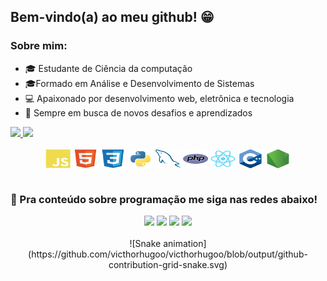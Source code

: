 ## Bem-vindo(a) ao meu github! 😁
### Sobre mim:
- 🎓 Estudante de Ciência da computação
- 🎓Formado em Análise e Desenvolvimento de Sistemas
- 💻 Apaixonado por desenvolvimento web, eletrônica e tecnologia
- 🚀 Sempre em busca de novos desafios e aprendizados


<div>
  <a href="https://github.com/victhorhugoo">
    <img height="180em" src="https://github-readme-stats.vercel.app/api?username=victhorhugoo&show_icons=true&theme=tokyonight&include_all_commits=true&count_private=true"/>
    <img height="180em" src="https://github-readme-stats.vercel.app/api/top-langs/?username=victhorhugoo&layout=compact&langs_count=6&theme=tokyonight"/>
  </a>
</div>
<div style="display: inline_block" align="center"><br>
  <img align="center" alt="Js" height="30" width="40" src="https://raw.githubusercontent.com/devicons/devicon/master/icons/javascript/javascript-plain.svg">
  <img align="center" alt="HTML" height="30" width="40" src="https://raw.githubusercontent.com/devicons/devicon/master/icons/html5/html5-original.svg">
  <img align="center" alt="CSS" height="30" width="40" src="https://raw.githubusercontent.com/devicons/devicon/master/icons/css3/css3-original.svg">
  <img align="center" alt="Python" height="30" width="40" src="https://raw.githubusercontent.com/devicons/devicon/master/icons/python/python-original.svg">
  <img align="center" alt="SQL" height="30" width="40" src="https://raw.githubusercontent.com/devicons/devicon/master/icons/mysql/mysql-original.svg">
  <img align="center" alt="PHP" height="30" width="40" src="https://raw.githubusercontent.com/devicons/devicon/master/icons/php/php-original.svg">
  <img align="center" alt="React"        height="30" width="40" src="https://raw.githubusercontent.com/devicons/devicon/master/icons/react/react-original.svg">
  <img align="center" alt="C++"          height="30" width="40" src="https://raw.githubusercontent.com/devicons/devicon/master/icons/cplusplus/cplusplus-original.svg">
  <img align="center" alt="Node.js"      height="30" width="40" src="https://raw.githubusercontent.com/devicons/devicon/master/icons/nodejs/nodejs-original.svg">
</div>


<br>

### 📢 Pra conteúdo sobre programação me siga nas redes abaixo!

<div align="center"> 
  <a href="#" target="_blank"><img src="https://img.shields.io/badge/YouTube-FF0000?style=for-the-badge&logo=youtube&logoColor=white"></a>
  <a href="#" target="_blank"><img src="https://img.shields.io/badge/Discord-7289DA?style=for-the-badge&logo=discord&logoColor=white"></a>
  <a href="mailto:victhorhugo.dev@gmail.com"><img src="https://img.shields.io/badge/-Gmail-%23333?style=for-the-badge&logo=gmail&logoColor=white"></a>
  <a href="https://www.linkedin.com/in/victor-hugo-pereira-dev/" target="_blank"><img src="https://img.shields.io/badge/-LinkedIn-%230077B5?style=for-the-badge&logo=linkedin&logoColor=white"></a>
</div>

<br>

<div align="center">
  ![Snake animation](https://github.com/victhorhugoo/victhorhugoo/blob/output/github-contribution-grid-snake.svg)
</div>
